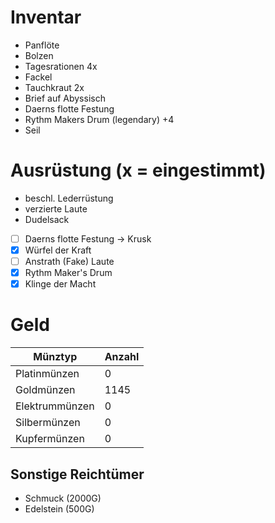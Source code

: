 # Inventar

- Panflöte
- Bolzen
- Tagesrationen 4x
- Fackel
- Tauchkraut 2x
- Brief auf Abyssisch
- Daerns flotte Festung
- Rythm Makers Drum (legendary) +4
- Seil

# Ausrüstung (x = eingestimmt)

- beschl. Lederrüstung
- verzierte Laute
- Dudelsack
- [ ] Daerns flotte Festung -> Krusk
- [x] Würfel der Kraft
- [ ] Anstrath (Fake) Laute
- [x] Rythm Maker's Drum
- [x] Klinge der Macht

# Geld

| Münztyp        | Anzahl |
|----------------|--------|
| Platinmünzen   | 0      |
| Goldmünzen     | 1145   |
| Elektrummünzen | 0      |
| Silbermünzen   | 0      |
| Kupfermünzen   | 0      |

## Sonstige Reichtümer

- Schmuck (2000G)
- Edelstein (500G)
